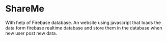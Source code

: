 # ShareMe
With help of Firebase database.
An website using javascript that loads the data form firebase realtime database and store them in the database when new user post new data.
